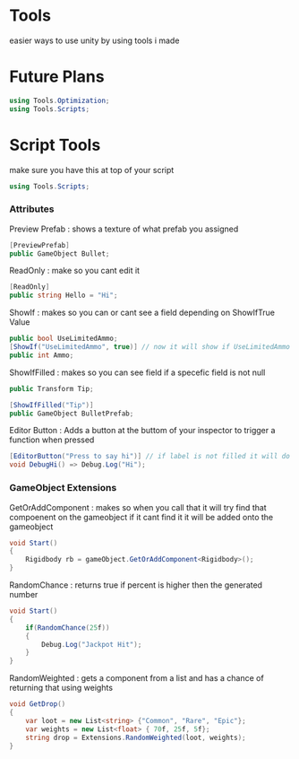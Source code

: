 # Tools
easier ways to use unity by using tools i made

# Future Plans
```cs
using Tools.Optimization;
using Tools.Scripts;
```

# Script Tools

make sure you have this at top of your script
```cs
using Tools.Scripts;
```

### Attributes

Preview Prefab : shows a texture of what prefab you assigned
```cs
[PreviewPrefab]
public GameObject Bullet;
```

ReadOnly : make so you cant edit it
```cs
[ReadOnly]
public string Hello = "Hi";
```

ShowIf : makes so you can or cant see a field depending on ShowIfTrue Value
```cs
public bool UseLimitedAmmo;
[ShowIf("UseLimitedAmmo", true)] // now it will show if UseLimitedAmmo is true else it wont show
public int Ammo;
```

ShowIfFilled : makes so you can see field if a specefic field is not null
```cs
public Transform Tip;

[ShowIfFilled("Tip")]
public GameObject BulletPrefab;
```

Editor Button : Adds a button at the buttom of your inspector to trigger a function when pressed
```cs
[EditorButton("Press to say hi")] // if label is not filled it will do Function/Method Name
void DebugHi() => Debug.Log("Hi");
```


### GameObject Extensions

GetOrAddComponent : makes so when you call that it will try find that compoenent on the gameobject if it cant find it it will be added onto the gameobject
```cs
void Start()
{
    Rigidbody rb = gameObject.GetOrAddComponent<Rigidbody>();
}
```

RandomChance : returns true if percent is higher then the generated number
```cs
void Start()
{
    if(RandomChance(25f))
    {
        Debug.Log("Jackpot Hit");
    }
}
```

RandomWeighted : gets a component from a list and has a chance of returning that using weights
```cs
void GetDrop()
{
    var loot = new List<string> {"Common", "Rare", "Epic"};
    var weights = new List<float> { 70f, 25f, 5f};
    string drop = Extensions.RandomWeighted(loot, weights);
}
```
